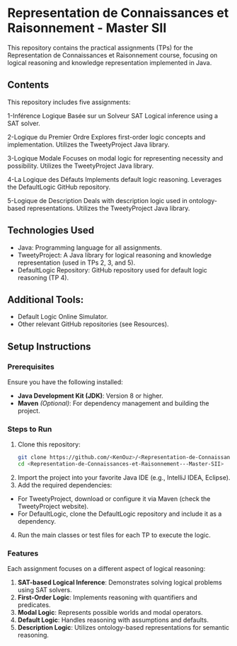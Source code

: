 # Representation de Connaissances et Raisonnement - Master SII
 This repository contains the practical assignments (TPs) for the Representation de Connaissances et Raisonnement course, focusing on logical reasoning and knowledge representation implemented in Java.

## Contents

This repository includes five assignments:

1-Inférence Logique Basée sur un Solveur SAT
Logical inference using a SAT solver.

2-Logique du Premier Ordre
Explores first-order logic concepts and implementation.
Utilizes the TweetyProject Java library.

3-Logique Modale
Focuses on modal logic for representing necessity and possibility.
Utilizes the TweetyProject Java library.

4-La Logique des Défauts
Implements default logic reasoning.
Leverages the DefaultLogic GitHub repository.

5-Logique de Description
Deals with description logic used in ontology-based representations.
Utilizes the TweetyProject Java library.

## Technologies Used

- Java: Programming language for all assignments.
- TweetyProject: A Java library for logical reasoning and knowledge representation (used in TPs 2, 3, and 5).
- DefaultLogic Repository: GitHub repository used for default logic reasoning (TP 4).

## Additional Tools:
- Default Logic Online Simulator.
- Other relevant GitHub repositories (see Resources).

## Setup Instructions

### Prerequisites

Ensure you have the following installed:

- **Java Development Kit (JDK)**: Version 8 or higher.
- **Maven** *(Optional)*: For dependency management and building the project.

### Steps to Run

1. Clone this repository:
   ```bash
   git clone https://github.com/<KenOuz>/<Representation-de-Connaissances-et-Raisonnement---Master-SII>.git
   cd <Representation-de-Connaissances-et-Raisonnement---Master-SII>
2. Import the project into your favorite Java IDE (e.g., IntelliJ IDEA, Eclipse).
3. Add the required dependencies:

  - For TweetyProject, download or configure it via Maven (check the TweetyProject website).
  - For DefaultLogic, clone the DefaultLogic repository and include it as a dependency.
    
4. Run the main classes or test files for each TP to execute the logic.

### Features
Each assignment focuses on a different aspect of logical reasoning:

1. **SAT-based Logical Inference**: Demonstrates solving logical problems using SAT solvers.
2. **First-Order Logic**: Implements reasoning with quantifiers and predicates.
3. **Modal Logic**: Represents possible worlds and modal operators.
4. **Default Logic**: Handles reasoning with assumptions and defaults.
5. **Description Logic**: Utilizes ontology-based representations for semantic reasoning.






